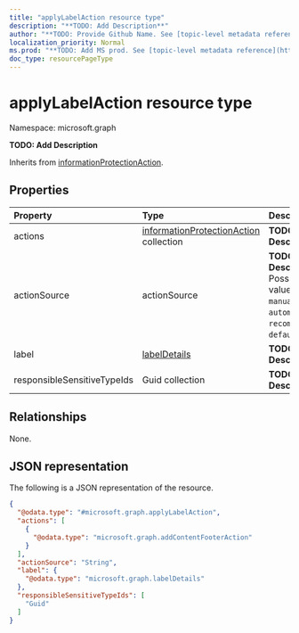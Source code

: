 ```yaml
---
title: "applyLabelAction resource type"
description: "**TODO: Add Description**"
author: "**TODO: Provide Github Name. See [topic-level metadata reference](https://msgo.azurewebsites.net/add/document/guidelines/metadata.html#topic-level-metadata)**"
localization_priority: Normal
ms.prod: "**TODO: Add MS prod. See [topic-level metadata reference](https://msgo.azurewebsites.net/add/document/guidelines/metadata.html#topic-level-metadata)**"
doc_type: resourcePageType
---
```


# applyLabelAction resource type

Namespace: microsoft.graph



**TODO: Add Description**


Inherits from [informationProtectionAction](../resources/informationprotectionaction.md).

## Properties
|Property|Type|Description|
|:---|:---|:---|
|actions|[informationProtectionAction](../resources/informationprotectionaction.md) collection|**TODO: Add Description**|
|actionSource|actionSource|**TODO: Add Description**. Possible values are: `manual`, `automatic`, `recommended`, `default`.|
|label|[labelDetails](../resources/labeldetails.md)|**TODO: Add Description**|
|responsibleSensitiveTypeIds|Guid collection|**TODO: Add Description**|

## Relationships
None.

## JSON representation
The following is a JSON representation of the resource.
<!-- {
  "blockType": "resource",
  "@odata.type": "microsoft.graph.applyLabelAction"
}
-->
``` json
{
  "@odata.type": "#microsoft.graph.applyLabelAction",
  "actions": [
    {
      "@odata.type": "microsoft.graph.addContentFooterAction"
    }
  ],
  "actionSource": "String",
  "label": {
    "@odata.type": "microsoft.graph.labelDetails"
  },
  "responsibleSensitiveTypeIds": [
    "Guid"
  ]
}
```

